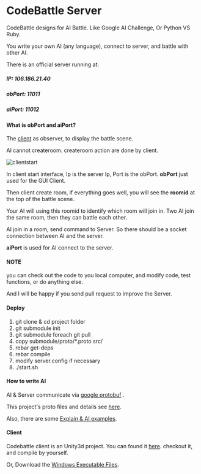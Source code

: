# CodeBattle Server

CodeBattle designs for AI Battle. Like Google AI Challenge, Or Python VS Ruby.

You write your own AI (any language), connect to server, and battle with other AI.

There is an official server running at:
##### IP:     106.186.21.40
##### obPort: 11011
##### aiPort: 11012

#### What is obPort and aiPort?

The [client][1] as observer, to display the battle scene.

AI cannot createroom.
createroom action are done by client.

![clientstart][2]

In client start interface, Ip is the server Ip, Port is the obPort.
**obPort** just used for the GUI Client.

Then client create room, if everything goes well, you will see the **roomid** at the top of the battle scene.

Your AI will using this roomid to identify which room will join in.
Two AI join the same room, then they can battle each other.

AI join in a room, send command to Server. So there should be a socket connection between AI and the server.

**aiPort** is used for AI connect to the server.


#### NOTE

you can check out the code to you local computer, and modify code, test functions, or do anything else.

And I will be happy if you send pull request to improve the Server.


#### Deploy

1. git clone & cd project folder
2. git submodule init
3. git submodule foreach git pull
4. copy submodule/proto/*.proto src/
5. rebar get-deps
6. rebar compile
7. modify server.config if necessary
8. ./start.sh


#### How to write AI

AI & Server communicate via [google protobuf][3] .

This project's proto files and details see [here][4].

Also, there are some [Explain & AI examples][5].

#### Client

Codebattle client is an Unity3d project.
You can found it [here][1]. checkout it, and compile by yourself.

Or, Download the [Windows Executable Files][6].



[1]: https://github.com/yueyoum/codebattle-client
[2]: http://i1297.photobucket.com/albums/ag23/yueyoum/clientstart_zps807722a8.png
[3]: https://developers.google.com/protocol-buffers/docs/overview
[4]: https://github.com/yueyoum/codebattle-proto
[5]: https://github.com/yueyoum/codebattle-ai
[6]: http://pan.baidu.com/share/link?shareid=2250845780&uk=3942742758